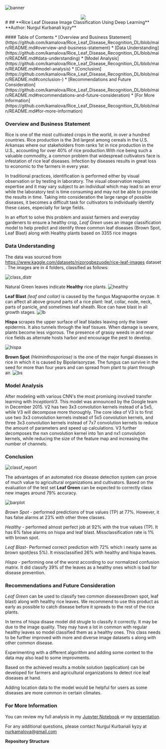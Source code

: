 ![banner](https://github.com/kamalova/Rice_Leaf_Disease_Recognition_DL/blob/main/Images/banner.jpg)
<div align="center"><img src="https://github.com/kamalova/Rice_Leaf_Disease_Recognition_DL/blob/main/Images/banner_2.png"</img> </div>
#
## **Rice Leaf Disease Image Classification Using Deep Learning**
**Author: Nurgul Kurbanali kyzy** <p>
#### Table of Contents
* [Overview and Business Statement](https://github.com/kamalova/Rice_Leaf_Disease_Recognition_DL/blob/main/README.md#overview-and-business-statement)
* [Data Understanding](https://github.com/kamalova/Rice_Leaf_Disease_Recognition_DL/blob/main/README.md#data-understanding)
* [Model Analysis](https://github.com/kamalova/Rice_Leaf_Disease_Recognition_DL/blob/main/README.md#model-analysis)
* [Conclusion](https://github.com/kamalova/Rice_Leaf_Disease_Recognition_DL/blob/main/README.md#conclusion-)
* [Recommendations and Future Consideration](https://github.com/kamalova/Rice_Leaf_Disease_Recognition_DL/blob/main/README.md#recommendations-and-future-consideration)
* [For More Information](https://github.com/kamalova/Rice_Leaf_Disease_Recognition_DL/blob/main/README.md#for-more-information)

###  Overview and Business Statement 
Rice is one of the most cultivated crops in the world, in over a hundred countries. Rice production is the 3rd largest among cereals in the U.S. Arkansas where our stakeholders from ranks 1st in rice production in the U.S., accounting for over 40% of rice production.With rice being such a valuable commodity, a common problem that widespread cultivators face is infestation of rice leaf diseases. Infection by diseases results in great loss to economic to the farmers in every year.

In traditional practices, identification is performed either by visual observation or by testing in laboratory. The visual observation requires expertise and it may vary subject to an individual which may lead to an error while the laboratory test is time consuming and may not be able to provide the results in time. Taking into consideration the large range of possible diseases, it becomes a difficult task for cultivators to individually identify these cases, especially for large fields. 
  
In an effort to solve this problem and assist farmers and everyday gardeners to ensure a healthy crop, *Leaf Green* uses an image classification model to help predict and identify three common leaf diseases (Brown Spot, Leaf Blast) along with Healthy plants based on 3355 rice images
  
### Data Understanding
 The data was sourced from https://www.kaggle.com/datasets/nizorogbezuode/rice-leaf-images dataset . The images are in 4 folders, classified as follows:<p>
 ![class_distr](https://github.com/kamalova/Rice_Leaf_Disease_Recognition_DL/blob/main/Images/class_distribution.png) <p>
 
  Natural Green leaves indicate **Healthy** rice plants.
  ![healthy](https://github.com/kamalova/Rice_Leaf_Disease_Recognition_DL/blob/main/Images/health.png) <p>
 **Leaf Blast** *(leaf and collar)* is caused by the fungus Magnaporthe oryzae. It can affect all above ground parts of a rice plant: leaf, collar, node, neck, parts of panicle, and sometimes leaf sheath. Rice can have blast in all growth stages.
  ![lb](https://github.com/kamalova/Rice_Leaf_Disease_Recognition_DL/blob/main/Images/lb.png) <p>
 **Hispa** scrapes the upper surface of leaf blades leaving only the lower epidermis. It also tunnels through the leaf tissues. When damage is severe, plants become less vigorous. The presence of grassy weeds in and near rice fields as alternate hosts harbor and encourage the pest to develop. <p>
  ![hispa](https://github.com/kamalova/Rice_Leaf_Disease_Recognition_DL/blob/main/Images/hispa.png) <p>
 **Brown Spot**  *(Helminthosporiose)* is the one of the major fungal diseases in rice in which it is caused by Bipolarisoryzae. The fungus can survive in the seed for more than four years and can spread from plant to plant through air.
  ![bs](https://github.com/kamalova/Rice_Leaf_Disease_Recognition_DL/blob/main/Images/bs.png) <p>

  
### Model Analysis
After modeling with various CNN's the most promising involved transfer learning with *InceptionV3*. 
This model was announced by the Google team in December 2015. V2 has two 3x3 convolution kernels instead of a 5x5, while V3 will decompose more thoroughly. The core idea of V3 is to first use two 3x3 convolution kernels instead of 5x5 convolution kernels, and three 3x3 convolution kernels instead of 7x7 convolution kernels to reduce the amount of parameters and speed up calculations. V3 further decomposes the nxn convolution kernel into 1xn and nx1 convolution kernels, while reducing the size of the feature map and increasing the number of channels.
### Conclusion <p>
   ![classf_report](https://github.com/kamalova/Rice_Leaf_Disease_Recognition_DL/blob/main/Images/classif_report.png) <p> 
The advantages of an automated rice disease detection system can prove of much value to agricultural organizations and cultivators. Based on the evaluation of the test set **Leaf Green** can be expected to correctly class new images around 79% accuracy.<p> 
   ![barplot](https://github.com/kamalova/Rice_Leaf_Disease_Recognition_DL/blob/main/Images/barplot.png) <p> 
*Brown Spot* - performed predictions of true values (TP) at 77%. However, it has false alarms at 23% with other three classes.<p>
*Healthy* - performed almost perfect job at 92% with the true values (TP). It has 6% false alarms on hispa and leaf blast. Missclassification rate is 1% with brown spot.<p>
*Leaf Blast*- Performed correct prediction with 72% which i nearly same as brown spot(less 5%). It missclassified 26% with healthy and hispa leaves.<p>
*Hispa* - performing one of the worst according to our normalized confusion matrix. It did classify 39% of the leaves as a healthy ones which is bad for disease prevention.<p>
### Recommendations and Future Consideration
*Leaf Green* can be used to classify two common diseases(brown spot, leaf blast) along with healthy rice leaves. We recommend to use this product as early as possible to catch disease before it spreads to the rest of the rice plants.<p>
In terms of hispa disase model did strugle to classify it correctly. It may be due to the image quality. They may have a lot in common with regular healthy leaves so model classified them as a healthy ones. This class needs to be further improved with more and diverse image datasets s along with other common disease.<p>
Experimenting with a different algorithm and adding some context to the data may also lead to some improvments.<p>
Based on the achieved results a mobile solution (application) can be developed for farmers and agricultural organizations to detect rice leaf diseases at hand.<p>
Adding location data to the model would be helpful for users as some diseases are more common in certain climates.<p>
 
### For More Information
You can review my full analysis in my [Jupyter Notebook](https://github.com/kamalova/Rice_Leaf_Disease_Recognition_DL/blob/main/notebook.ipynb) or my [presentation](https://github.com/kamalova/Rice_Leaf_Disease_Recognition_DL/blob/main/PDFs/presentation.pdf).<p>
For any additional questions, please contact Nurgul Kurbanali kyzy at nurkamalova@gmail.com<p>
**Repository Structure**

  
  
